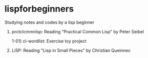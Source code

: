 # lispforbeginners
Studying notes and codes by a lisp beginner

1) prctclcmmnlsp: Reading "Practical Common Lisp" by Peter Seibel

      1-01) cl-wordlist: Exercise toy project

2) LiSP: Reading "Lisp in Small Pieces" by Christian Queinnec
